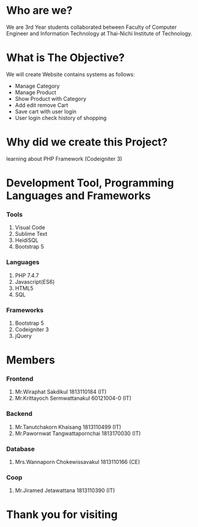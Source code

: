 # Who are we?

We are 3rd Year students collaborated between Faculty of Computer Engineer and Information Technology at Thai-Nichi Institute of Technology.

# What is The Objective?

We will create Website contains systems as follows:

- Manage Category
- Manage Product
- Show Product with Category
- Add edit remove Cart
- Save cart with user login
- User login check history of shopping

# Why did we create this Project?

learning about PHP Framework (Codeigniter 3)

# Development Tool, Programming Languages and Frameworks

### Tools

1. Visual Code
2. Sublime Text
3. HeidiSQL
4. Bootstrap 5

### Languages

1. PHP 7.4.7
2. Javascript(ES6)
3. HTML5
4. SQL

### Frameworks

1. Bootstrap 5
2. Codeigniter 3
3. jQuery

# Members

### Frontend

1. Mr.Wiraphat Sakdikul 1813110184 (IT)
2. Mr.Krittayoch Sermwattanakul 60121004-0 (IT)

### Backend

1. Mr.Tanutchakorn Khaisang 1813110499 (IT)
2. Mr.Pawornwat Tangwattapornchai 1813170030 (IT)

### Database

1. Mrs.Wannaporn Chokewissavakul 1813110166 (CE)

### Coop

1. Mr.Jiramed Jetawattana 1813110390 (IT)

# Thank you for visiting
